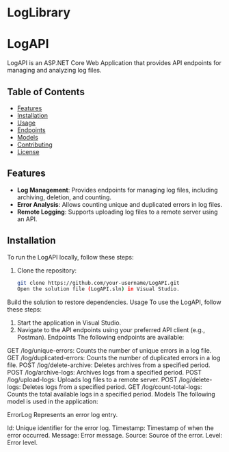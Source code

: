 # LogLibrary
# LogAPI

LogAPI is an ASP.NET Core Web Application that provides API endpoints for managing and analyzing log files.

## Table of Contents
- [Features](#features)
- [Installation](#installation)
- [Usage](#usage)
- [Endpoints](#endpoints)
- [Models](#models)
- [Contributing](#contributing)
- [License](#license)

## Features
- **Log Management**: Provides endpoints for managing log files, including archiving, deletion, and counting.
- **Error Analysis**: Allows counting unique and duplicated errors in log files.
- **Remote Logging**: Supports uploading log files to a remote server using an API.

## Installation
To run the LogAPI locally, follow these steps:

1. Clone the repository:
   ```bash
   git clone https://github.com/your-username/LogAPI.git
   Open the solution file (LogAPI.sln) in Visual Studio.
Build the solution to restore dependencies.
Usage
To use the LogAPI, follow these steps:

1. Start the application in Visual Studio.
2. Navigate to the API endpoints using your preferred API client (e.g., Postman).
Endpoints
The following endpoints are available:

GET /log/unique-errors: Counts the number of unique errors in a log file.
GET /log/duplicated-errors: Counts the number of duplicated errors in a log file.
POST /log/delete-archive: Deletes archives from a specified period.
POST /log/archive-logs: Archives logs from a specified period.
POST /log/upload-logs: Uploads log files to a remote server.
POST /log/delete-logs: Deletes logs from a specified period.
GET /log/count-total-logs: Counts the total available logs in a specified period.
Models
The following model is used in the application:

ErrorLog
Represents an error log entry.

Id: Unique identifier for the error log.
Timestamp: Timestamp of when the error occurred.
Message: Error message.
Source: Source of the error.
Level: Error level.
